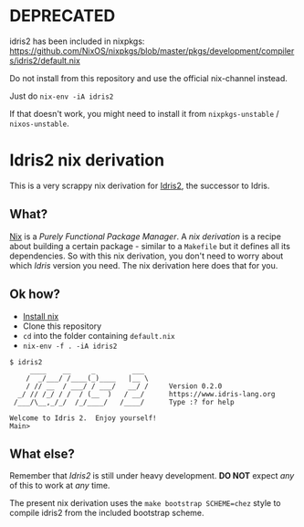 # DEPRECATED

idris2 has been included in nixpkgs: https://github.com/NixOS/nixpkgs/blob/master/pkgs/development/compilers/idris2/default.nix

Do not install from this repository and use the official nix-channel instead.

Just do `nix-env -iA idris2`

If that doesn't work, you might need to install it from `nixpkgs-unstable` / `nixos-unstable`.

# Idris2 nix derivation

This is a very scrappy nix derivation for [Idris2](https://github.com/edwinb/Idris2), the successor to Idris.

## What?

[Nix](https://nixos.org/nix/) is a *Purely Functional Package Manager*. A *nix derivation* is a recipe about building a certain package - similar to a `Makefile` but it defines all its dependencies. So with this nix derivation, you don't need to worry about which *Idris* version you need. The nix derivation here does that for you.

## Ok how?

* [Install nix](https://nixos.org/nix/download.html)
* Clone this repository
* `cd` into the folder containing `default.nix`
* `nix-env -f . -iA idris2`

```
$ idris2
     ____    __     _         ___
    /  _/___/ /____(_)____   |__ \
    / // __  / ___/ / ___/   __/ /     Version 0.2.0
  _/ // /_/ / /  / (__  )   / __/      https://www.idris-lang.org
 /___/\__,_/_/  /_/____/   /____/      Type :? for help

Welcome to Idris 2.  Enjoy yourself!
Main>
```

## What else?

Remember that *Idris2* is still under heavy development. **DO NOT** expect *any* of this to work at *any* time.

The present nix derivation uses the `make bootstrap SCHEME=chez` style to compile idris2 from the included bootstrap scheme.

